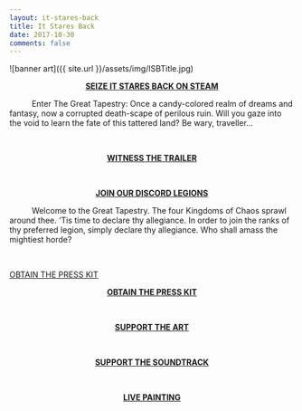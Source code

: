 ```yaml
---
layout: it-stares-back
title: It Stares Back
date: 2017-10-30
comments: false
---
```



<!-- Hey Cleve! You should only need to change this file. Have fun! 😄 -->


![banner art]({{ site.url }}/assets/img/ISBTitle.jpg)  

<p style="text-align: center;">
  <strong>
    <a href="https://store.steampowered.com/app/1094250/It_Stares_Back/" target="_blank">SEIZE IT STARES BACK ON STEAM</a>
  </strong>
</p>

&nbsp;&nbsp;&nbsp;&nbsp;&nbsp;&nbsp;&nbsp;&nbsp;&nbsp;&nbsp;Enter The Great Tapestry: Once a candy-colored realm of dreams and fantasy, now a corrupted death-scape of perilous ruin. Will you gaze into the void to learn the fate of this tattered land? Be wary, traveller...

&nbsp;&nbsp;&nbsp;&nbsp;&nbsp;&nbsp;&nbsp;&nbsp;&nbsp;&nbsp;

<p style="text-align: center;">
  <strong>
    <a href="https://www.youtube.com/watch?v=JSmioG9pdpU" target="_blank">WITNESS THE TRAILER</a>
  </strong>
</p>

&nbsp;&nbsp;&nbsp;&nbsp;&nbsp;&nbsp;&nbsp;&nbsp;&nbsp;&nbsp;

<p style="text-align: center;">
  <strong>
    <a href="https://discord.gg/3Jfc7C2" target="_blank">JOIN OUR DISCORD LEGIONS</a>
  </strong>
</p>

&nbsp;&nbsp;&nbsp;&nbsp;&nbsp;&nbsp;&nbsp;&nbsp;&nbsp;&nbsp;Welcome to the Great Tapestry. The four Kingdoms of Chaos sprawl around thee. ‘Tis time to declare thy allegiance.  In order to join the ranks of thy preferred legion, simply declare thy allegiance. Who shall amass the mightiest horde?

&nbsp;&nbsp;&nbsp;&nbsp;&nbsp;&nbsp;&nbsp;&nbsp;&nbsp;&nbsp;

<a href="https://www.dropbox.com/s/kdmikcbsfu820tq/IT%20STARES%20BACK%20LAUNCH%20PRESSKIT.zip?dl=1" download="IT STARES BACK LAUNCH PRESSKIT.zip">OBTAIN THE PRESS KIT</a>

<p style="text-align: center;">
  <strong>
    <a href="https://www.dropbox.com/s/kdmikcbsfu820tq/IT%20STARES%20BACK%20LAUNCH%20PRESSKIT.zip?dl=1" download="IT STARES BACK LAUNCH PRESSKIT.zip">OBTAIN THE PRESS KIT</a>
  </strong>
</p>

&nbsp;&nbsp;&nbsp;&nbsp;&nbsp;&nbsp;&nbsp;&nbsp;&nbsp;&nbsp;

<p style="text-align: center;">
  <strong>
    <a href="https://www.artstation.com/ironprism" target="_blank">SUPPORT THE ART</a>
  </strong>
</p>

&nbsp;&nbsp;&nbsp;&nbsp;&nbsp;&nbsp;&nbsp;&nbsp;&nbsp;&nbsp;

<p style="text-align: center;">
  <strong>
    <a href="https://eatenbynostalgia.bandcamp.com/" target="_blank">SUPPORT THE SOUNDTRACK</a>
  </strong>
</p>

&nbsp;&nbsp;&nbsp;&nbsp;&nbsp;&nbsp;&nbsp;&nbsp;&nbsp;&nbsp;

<p style="text-align: center;">
  <strong>
    <a href="https://www.twitch.tv/1ronprism" target="_blank">LIVE PAINTING</a>
  </strong>
</p>
